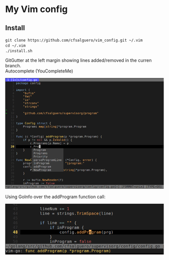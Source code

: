 # My Vim config
  
## Install 
`git clone https://github.com/cfsalguero/vim_config.git ~/.vim`  
`cd ~/.vim`  
`./install.sh`  

GitGutter at the left margin showing lines added/removed in the curren branch.  
Autocomplete (YouCompleteMe)  

![img1](pictures/snapshot68.png "GitGutter + Autocomplete")

Using GoInfo over the addProgram function call:  

![img2](pictures/snapshot69.png "GoInfo")

